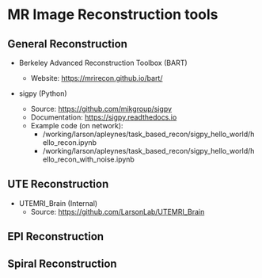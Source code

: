 # MR Image Reconstruction tools

## General Reconstruction
* Berkeley Advanced Reconstruction Toolbox (BART)
  * Website: https://mrirecon.github.io/bart/
  
* sigpy (Python)
  * Source: https://github.com/mikgroup/sigpy
  * Documentation: https://sigpy.readthedocs.io
  * Example code (on network): 
    * /working/larson/apleynes/task_based_recon/sigpy_hello_world/hello_recon.ipynb
    * /working/larson/apleynes/task_based_recon/sigpy_hello_world/hello_recon_with_noise.ipynb
    

## UTE Reconstruction
* UTEMRI_Brain (Internal)
  * Source: https://github.com/LarsonLab/UTEMRI_Brain

## EPI Reconstruction


## Spiral Reconstruction
